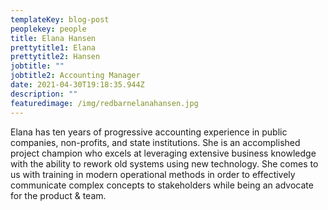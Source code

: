 ```yaml
---
templateKey: blog-post
peoplekey: people
title: Elana Hansen
prettytitle1: Elana
prettytitle2: Hansen
jobtitle: ""
jobtitle2: Accounting Manager
date: 2021-04-30T19:18:35.944Z
description: ""
featuredimage: /img/redbarnelanahansen.jpg
---
```

Elana has ten years of progressive accounting experience in public companies, non-profits, and state institutions. She is an accomplished project champion who excels at leveraging extensive business knowledge with the ability to rework old systems using new technology. She comes to us with training in modern operational methods in order to effectively communicate complex concepts to stakeholders while being an advocate for the product & team.